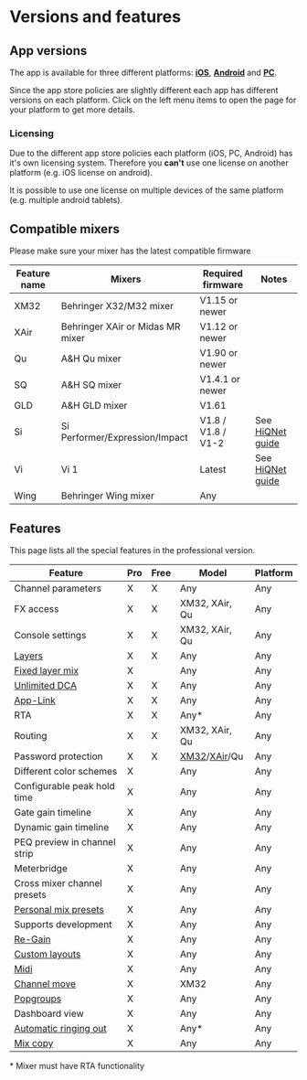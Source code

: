 # Versions and features

## App versions
The app is available for three different platforms: **[iOS](platforms/ios.md)**, **[Android](platforms/android.md)** and **[PC](platforms/pc.md)**.

Since the app store policies are slightly different each app has different versions on each platform.
Click on the left menu items to open the page for your platform to get more details.

### Licensing
Due to the different app store policies each platform (iOS, PC, Android) has it's own licensing system.
Therefore you **can't** use one license on another platform (e.g. iOS license on android).

It is possible to use one license on multiple devices of the same platform (e.g. multiple android tablets).

## Compatible mixers
Please make sure your mixer has the latest compatible firmware

| Feature name | Mixers | Required firmware | Notes | 
| -- | -- | -- | -- |
| XM32 | Behringer X32/M32 mixer | V1.15 or newer | |
| XAir | Behringer XAir or Midas MR mixer | V1.12 or newer | |
| Qu | A&H Qu mixer | V1.90 or newer | |
| SQ | A&H SQ mixer | V1.4.1 or newer | |
| GLD | A&H GLD mixer | V1.61 | |
| Si | Si Performer/Expression/Impact | V1.8 / V1.8 / V1-2 | See [HiQNet guide](soundcraft/hiqnet.md)
| Vi | Vi 1 | Latest | See [HiQNet guide](soundcraft/hiqnet.md)
| Wing | Behringer Wing mixer | Any | |


## Features
This page lists all the special features in the professional version.

| Feature | Pro | Free | Model | Platform |
| ------ |  ------ | ------ | --- | --- |
| Channel parameters | X | X | Any | Any |
| FX access | X | X | XM32, XAir, Qu | Any |
| Console settings | X | X | XM32, XAir, Qu | Any |
| [Layers](layers.md)  | X | X | Any | Any |
| [Fixed layer mix](layers.md) | X | | Any | Any |
| [Unlimited DCA](layer-idcas.md) | X | X | Any | Any |
| [App-Link](app-link.md) | X | X | Any | Any |
| RTA | X | X | Any\* | Any |
| Routing | X| X | XM32, XAir, Qu | Any |
| Password protection | X | X | [XM32](xm32/bus-password.md)/[XAir](xair/bus-password.md)/Qu | Any |
| Different color schemes | X | | Any | Any |
| Configurable peak hold time | X | | Any | Any |
| Gate gain timeline | X | | Any | Any |
| Dynamic gain timeline | X | | Any | Any |
| PEQ preview in channel strip | X | | Any | Any |
| Meterbridge | X | | Any | Any |
| Cross mixer channel presets | X | | Any | Any |
| [Personal mix presets](mix-presets.md) | X | | Any | Any |
| Supports development | X | | Any | Any |
| [Re-Gain](re-gain.md) | X | | Any | Any |
| [Custom layouts](custom-layouts.md) | X | | Any | Any |
| [Midi](midi.md) | X | | Any | Any |
| [Channel move](xm32/channel-move.md) | X | | XM32 | Any |
| [Popgroups](settings/user_session.md) | X | | Any | Any |
| Dashboard view | X | | Any | Any |
| [Automatic ringing out](feedback-detection.md) | X | | Any* | Any |
| [Mix copy](mix-copy.md) | X | | Any | Any |

\* Mixer must have RTA functionality
